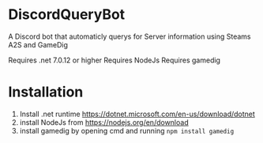 # DiscordQueryBot
A Discord bot that automaticly querys for Server information using Steams A2S and GameDig

Requires .net 7.0.12 or higher
Requires NodeJs
Requires gamedig


# Installation

1. Install .net runtime https://dotnet.microsoft.com/en-us/download/dotnet
2. install NodeJs from https://nodejs.org/en/download
3. install gamedig by opening cmd and running  ```npm install gamedig```
